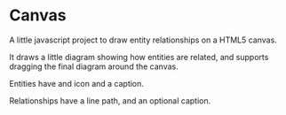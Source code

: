 Canvas
======

A little javascript project to draw entity relationships on a HTML5 canvas.

It draws a little diagram showing how entities are related, and supports dragging
the final diagram around the canvas.

Entities have and icon and a caption.

Relationships have a line path, and an optional caption. 